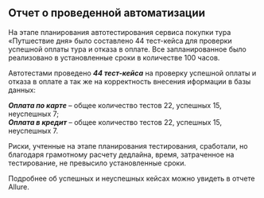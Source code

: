 ## Отчет о проведенной автоматизации

На этапе планирования автотестирования сервиса покупки тура «Путшествие дня» было составлено 44 тест-кейса для проверки успешной оплаты тура и отказа в оплате. Все запланированное было реализовано в установленные сроки в количестве 100 часов.

Автотестами проведено ***44 тест-кейса*** на проверку успешной оплаты и отказа в оплате а так же на корректность внесения иформации в базы данных:  

***Оплата по карте*** – общее количество тестов 22, успешных 15, неуспешных 7;  
***Оплата в кредит*** – общее количество тестов 22, успешных 15, неуспешных 7.  

Риски, учтенные на этапе планирования тестирования, сработали, но благодаря грамотному расчету дедлайна, время, затраченное на тестирование, не превысило установленные сроки.

Подробнее об успешных и неуспешных кейсах можно увидеть в отчете Allure.

